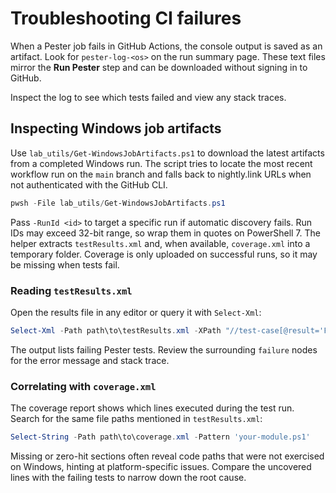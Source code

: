 # Troubleshooting CI failures

When a Pester job fails in GitHub Actions, the console output is saved as an artifact.
Look for `pester-log-<os>` on the run summary page. These text files mirror the
**Run Pester** step and can be downloaded without signing in to GitHub.

Inspect the log to see which tests failed and view any stack traces.

## Inspecting Windows job artifacts

Use `lab_utils/Get-WindowsJobArtifacts.ps1` to download the latest artifacts from a completed Windows run. The script tries to locate the most recent workflow run on the `main` branch and falls back to nightly.link URLs when not authenticated with the GitHub CLI.

```powershell
pwsh -File lab_utils/Get-WindowsJobArtifacts.ps1
```

Pass `-RunId <id>` to target a specific run if automatic discovery fails. Run IDs may exceed 32-bit range, so wrap them in quotes on PowerShell 7. The helper extracts `testResults.xml` and, when available, `coverage.xml` into a temporary folder. Coverage is only uploaded on successful runs, so it may be missing when tests fail.

### Reading `testResults.xml`

Open the results file in any editor or query it with `Select-Xml`:

```powershell
Select-Xml -Path path\to\testResults.xml -XPath "//test-case[@result='Failed' or @outcome='Failed']" | ForEach-Object { $_.Node.name }
```

The output lists failing Pester tests. Review the surrounding `failure` nodes for the error message and stack trace.

### Correlating with `coverage.xml`

The coverage report shows which lines executed during the test run. Search for the same file paths mentioned in `testResults.xml`:

```powershell
Select-String -Path path\to\coverage.xml -Pattern 'your-module.ps1'
```

Missing or zero-hit sections often reveal code paths that were not exercised on Windows, hinting at platform-specific issues. Compare the uncovered lines with the failing tests to narrow down the root cause.
